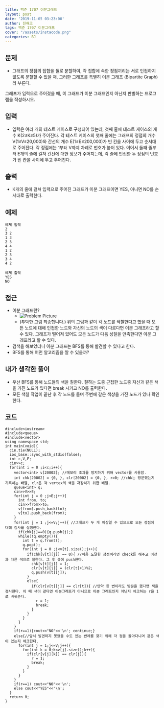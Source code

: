 ```yaml
---
title: 백준 1707 이분그래프
layout: post
date: '2019-11-05 03:23:00'
author: 진혀크
tags: 백준 1707 이분그래프
cover: "/assets/instacode.png"
categories: BJ
---
```


## 문제
* 그래프의 정점의 집합을 둘로 분할하여, 각 집합에 속한 정점끼리는 서로 인접하지 않도록 분할할 수 있을 때, 그러한 그래프를 특별히 이분 그래프 (Bipartite Graph) 라 부른다.

그래프가 입력으로 주어졌을 때, 이 그래프가 이분 그래프인지 아닌지 판별하는 프로그램을 작성하시오.

## 입력
* 입력은 여러 개의 테스트 케이스로 구성되어 있는데, 첫째 줄에 테스트 케이스의 개수 K(2≤K≤5)가 주어진다. 각 테스트 케이스의 첫째 줄에는 그래프의 정점의 개수 V(1≤V≤20,000)와 간선의 개수 E(1≤E≤200,000)가 빈 칸을 사이에 두고 순서대로 주어진다. 각 정점에는 1부터 V까지 차례로 번호가 붙어 있다. 이어서 둘째 줄부터 E개의 줄에 걸쳐 간선에 대한 정보가 주어지는데, 각 줄에 인접한 두 정점의 번호가 빈 칸을 사이에 두고 주어진다.

## 출력
* K개의 줄에 걸쳐 입력으로 주어진 그래프가 이분 그래프이면 YES, 아니면 NO를 순서대로 출력한다.

## 예제

    예제 입력
    2
    3 2
    1 3
    2 3
    4 4
    1 2
    2 3
    3 4
    4 2

    예제 출력
    YES
    NO

## 접근

* 이분 그래프란?
  - <img src="{{ site.baseurl }}/assets/bipartitegraph.png" title="Problem Picture" class="picture">
  - (투박한 그림 죄송합니다.) 위의 그림과 같이 각 노드를 색칠한다고 했을 때 모든 노드에 대해 인접한 노드와 자신의 노드의 색이 다르다면 이분 그래프라고 할 수 있다. 그래프가 떨어져 있어도 모든 노드가 다음 성질을 만족한다면 이분 그래프라고 할 수 있다.
* 검색을 해보았더니 이분 그래프는 BFS를 통해 발견할 수 있다고 한다.
* BFS를 통해 어떤 알고리즘을 짤 수 있을까?

## 내가 생각한 풀이

* 우선 BFS를 통해 노드들의 색을 칠한다. 칠하는 도중 근접한 노드중 자신과 같은 색을 가진 노드가 있다면 break 시키고 NO를 출력한다.
* 모든 색칠 작업이 끝난 후 각 노드를 돌며 주변에 같은 색상을 가진 노드가 있나 확인한다.


## 코드

    #include<iostream>
    #include<queue>
    #include<vector>
    using namespace std;
    int main(void){
      cin.tie(NULL);
      ios_base::sync_with_stdio(false);
      int c,V,E;
      cin>>c;
      for(int i = 0 ;i<c;i++){
        vector<int> v[20002]; //메모리 초과를 방지하기 위해 vector를 사용함.
        int chk[20002] = {0, }, clr[20002] = {0, }, r=0; //chk는 방문했는지 기록하는 배열, clr은 각 vertex의 색을 저장하기 위한 배열.
        queue<int> q;
        cin>>V>>E;
        for(int j = 0 ;j<E;j++){
          int from, to;
          cin>>from>>to;
          v[from].push_back(to);
          v[to].push_back(from);
        }
        for(int j = 1 ;j<=V;j++){ //그래프가 두 개 이상일 수 있으므로 모든 정점에 대해 검사를 실행한다.
          if(chk[j]==0){q.push(j);}
          while(!q.empty()){
            int t = q.front();
            q.pop();
            for(int j = 0 ;j<v[t].size();j++){
              if(chk[v[t][j]] == 0){ //처음 도달한 정점이라면 check를 해주고 이전과 다른 색으로 칠한다. 그 후 큐에 push한다.
                chk[v[t][j]] = 1;
                clr[v[t][j]] = (clr[t]+1)%2;
                q.push(v[t][j]);
              }
              else{
                if(clr[v[t][j]] == clr[t]){ //만약 한 번이라도 방문을 했다면 색을 검사한다. 이 때 색이 같다면 이분그래프가 아니므로 이분 그래프인지 아닌지 체크하는 r을 1로 바꿔준다.
                  r = 1;
                  break;
                }
              }
            }
          }
        }
        if(r==1){cout<<"NO"<<'\n'; continue;}
        else{//앞서 발견하지 못했을 수도 있는 반례를 찾기 위해 각 점을 돌아다니며 같은 색이 있는지 체크한다.
          for(int j = 1;j<=V;j++){
            for(int k = 0;k<v[j].size();k++){
              if(clr[v[j][k]] == clr[j]){
                r = 1;
                break;
              }
            }
          }
        }
        if(r==1) cout<<"NO"<<'\n';
        else cout<<"YES"<<'\n';
      }
      return 0;
    }
